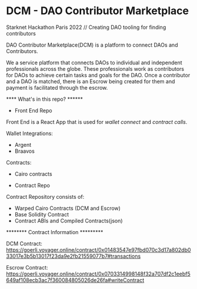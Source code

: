 # DCM - DAO Contributor Marketplace

Starknet Hackathon Paris 2022 // Creating DAO tooling for finding contributors

DAO Contributor Marketplace(DCM) is a platform to connect DAOs and Contributors.

We a service platform that connects DAOs to individual and independent professionals
across the globe. These professionals work as contributors for DAOs to achieve certain 
tasks and goals for the DAO.
Once a contributor and a DAO is matched, there is an Escrow being created for them and payment is facilitated through the escrow.

**** What's in this repo? ******

- Front End Repo

Front End is a React App that is used for *wallet connect* and *contract calls*.

Wallet Integrations:
* Argent
* Braavos

Contracts:
* Cairo contracts

- Contract Repo

Contract Repository consists of:

* Warped Cairo Contracts (DCM and Escrow)
* Base Solidity Contract
* Contract ABIs and Compiled Contracts(json)


******** Contract Information *********

DCM Contract: https://goerli.voyager.online/contract/0x01483547e97fbd070c3d17a802db033017e3b5b13017f23da9e2fb21559077b7#transactions

Escrow Contract: https://goerli.voyager.online/contract/0x0703314998148f32a707df2c1eebf5649af108ecb3ac7f360084805026de26fa#writeContract

